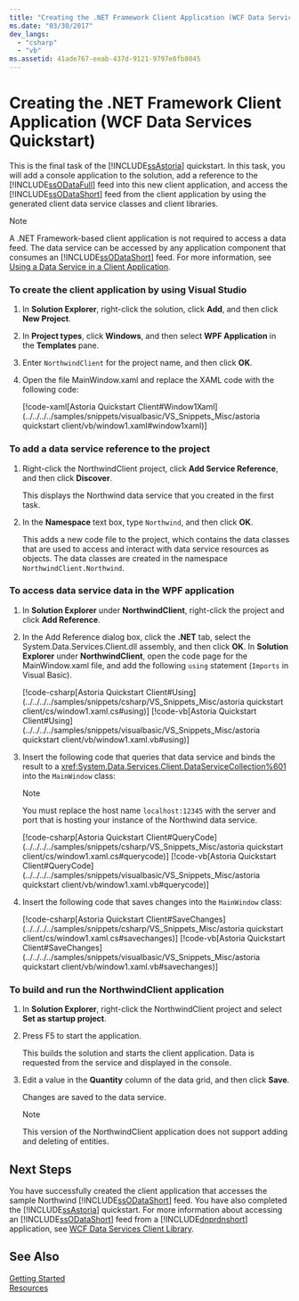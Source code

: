 ```yaml
---
title: "Creating the .NET Framework Client Application (WCF Data Services Quickstart)"
ms.date: "03/30/2017"
dev_langs: 
  - "csharp"
  - "vb"
ms.assetid: 41ade767-eeab-437d-9121-9797e8fb8045
---
```

# Creating the .NET Framework Client Application (WCF Data Services Quickstart)
This is the final task of the [!INCLUDE[ssAstoria](../../../../includes/ssastoria-md.md)] quickstart. In this task, you will add a console application to the solution, add a reference to the [!INCLUDE[ssODataFull](../../../../includes/ssodatafull-md.md)] feed into this new client application, and access the [!INCLUDE[ssODataShort](../../../../includes/ssodatashort-md.md)] feed from the client application by using the generated client data service classes and client libraries.  
  
> [!NOTE]
>  A .NET Framework-based client application is not required to access a data feed. The data service can be accessed by any application component that consumes an [!INCLUDE[ssODataShort](../../../../includes/ssodatashort-md.md)] feed. For more information, see [Using a Data Service in a Client Application](../../../../docs/framework/data/wcf/using-a-data-service-in-a-client-application-wcf-data-services.md).  
  
### To create the client application by using Visual Studio  
  
1. In **Solution Explorer**, right-click the solution, click **Add**, and then click **New Project**.  
  
2. In **Project types**, click **Windows**, and then select **WPF Application** in the **Templates** pane.  
  
3. Enter `NorthwindClient` for the project name, and then click **OK**.  
  
4. Open the file MainWindow.xaml and replace the XAML code with the following code:  
  
    [!code-xaml[Astoria Quickstart Client#Window1Xaml](../../../../samples/snippets/visualbasic/VS_Snippets_Misc/astoria quickstart client/vb/window1.xaml#window1xaml)]  
  
### To add a data service reference to the project  
  
1. Right-click the NorthwindClient project, click **Add Service Reference**, and then click **Discover**.  
  
    This displays the Northwind data service that you created in the first task.  
  
2. In the **Namespace** text box, type `Northwind`, and then click **OK**.  
  
    This adds a new code file to the project, which contains the data classes that are used to access and interact with data service resources as objects. The data classes are created in the namespace `NorthwindClient.Northwind`.  
  
### To access data service data in the WPF application  
  
1. In **Solution Explorer** under **NorthwindClient**, right-click the project and click **Add Reference**.  
  
2. In the Add Reference dialog box, click the **.NET** tab, select the System.Data.Services.Client.dll assembly, and then click **OK**. In **Solution Explorer** under **NorthwindClient**, open the code page for the MainWindow.xaml file, and add the following `using` statement (`Imports` in Visual Basic).  
  
    [!code-csharp[Astoria Quickstart Client#Using](../../../../samples/snippets/csharp/VS_Snippets_Misc/astoria quickstart client/cs/window1.xaml.cs#using)]
    [!code-vb[Astoria Quickstart Client#Using](../../../../samples/snippets/visualbasic/VS_Snippets_Misc/astoria quickstart client/vb/window1.xaml.vb#using)]  
  
3. Insert the following code that queries that data service and binds the result to a <xref:System.Data.Services.Client.DataServiceCollection%601> into the `MainWindow` class:  
  
   > [!NOTE]
   >  You must replace the host name `localhost:12345` with the server and port that is hosting your instance of the Northwind data service.  
  
    [!code-csharp[Astoria Quickstart Client#QueryCode](../../../../samples/snippets/csharp/VS_Snippets_Misc/astoria quickstart client/cs/window1.xaml.cs#querycode)]
    [!code-vb[Astoria Quickstart Client#QueryCode](../../../../samples/snippets/visualbasic/VS_Snippets_Misc/astoria quickstart client/vb/window1.xaml.vb#querycode)]  
  
4. Insert the following code that saves changes into the `MainWindow` class:  
  
    [!code-csharp[Astoria Quickstart Client#SaveChanges](../../../../samples/snippets/csharp/VS_Snippets_Misc/astoria quickstart client/cs/window1.xaml.cs#savechanges)]
    [!code-vb[Astoria Quickstart Client#SaveChanges](../../../../samples/snippets/visualbasic/VS_Snippets_Misc/astoria quickstart client/vb/window1.xaml.vb#savechanges)]  
  
### To build and run the NorthwindClient application  
  
1. In **Solution Explorer**, right-click the NorthwindClient project and select **Set as startup project**.  
  
2. Press F5 to start the application.  
  
    This builds the solution and starts the client application. Data is requested from the service and displayed in the console.  
  
3. Edit a value in the **Quantity** column of the data grid, and then click **Save**.  
  
    Changes are saved to the data service.  
  
   > [!NOTE]
   >  This version of the NorthwindClient application does not support adding and deleting of entities.  
  
## Next Steps  
 You have successfully created the client application that accesses the sample Northwind [!INCLUDE[ssODataShort](../../../../includes/ssodatashort-md.md)] feed. You have also completed the [!INCLUDE[ssAstoria](../../../../includes/ssastoria-md.md)] quickstart. For more information about accessing an [!INCLUDE[ssODataShort](../../../../includes/ssodatashort-md.md)] feed from a [!INCLUDE[dnprdnshort](../../../../includes/dnprdnshort-md.md)] application, see [WCF Data Services Client Library](../../../../docs/framework/data/wcf/wcf-data-services-client-library.md).  
  
## See Also  
 [Getting Started](../../../../docs/framework/data/wcf/getting-started-with-wcf-data-services.md)  
 [Resources](../../../../docs/framework/data/wcf/wcf-data-services-resources.md)
